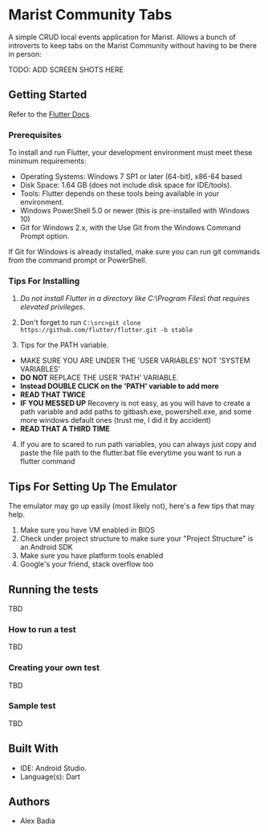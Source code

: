 # Marist Community Tabs

A simple CRUD local events application for Marist. Allows a bunch of introverts to keep tabs on the Marist Community without having to be there in person:

TODO: ADD SCREEN SHOTS HERE

## Getting Started

Refer to the [Flutter Docs](https://flutter.dev/docs/get-started/install).

### Prerequisites

To install and run Flutter, your development environment must meet these minimum requirements:

- Operating Systems: Windows 7 SP1 or later (64-bit), x86-64 based
- Disk Space: 1.64 GB (does not include disk space for IDE/tools).
- Tools: Flutter depends on these tools being available in your environment.
- Windows PowerShell 5.0 or newer (this is pre-installed with Windows 10)
- Git for Windows 2.x, with the Use Git from the Windows Command Prompt option.

If Git for Windows is already installed, make sure you can run git commands from the command prompt or PowerShell.

### Tips For Installing

1. *Do not install Flutter in a directory like C:\Program Files\ that requires elevated privileges.*

2. Don't forget to run `C:\src>git clone https://github.com/flutter/flutter.git -b stable`

3. Tips for the PATH variable.

  - MAKE SURE YOU ARE UNDER THE 'USER VARIABLES' NOT 'SYSTEM VARIABLES'
  - **DO NOT** REPLACE THE USER 'PATH' VARIABLE. 
  - **Instead DOUBLE CLICK on the 'PATH' variable to add more**
  - **READ THAT TWICE**
  - **IF YOU MESSED UP** Recovery is not easy, as you will have to create a path variable and add paths to gitbash.exe, powershell.exe, and some more windows default ones (trust me, I did it by accident)
  - **READ THAT A THIRD TIME**

4. If you are to scared to run path variables, you can always just copy and paste the file path to the flutter.bat file everytime you want to run a flutter command

## Tips For Setting Up The Emulator

The emulator may go up easily (most likely not), here's a few tips that may help.

1. Make sure you have VM enabled in BIOS
2. Check under project structure to make sure your "Project Structure" is an Android SDK
3. Make sure you have platform tools enabled
4. Google's your friend, stack overflow too

## Running the tests
  TBD
### How to run a test
  TBD
### Creating your own test
  TBD
### Sample test
  TBD
## Built With

- IDE: Android Studio.
- Language(s): Dart

## Authors
- Alex Badia
